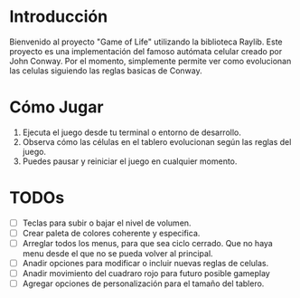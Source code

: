 # Introducción

Bienvenido al proyecto "Game of Life" utilizando la biblioteca Raylib. Este proyecto es una implementación del famoso autómata celular creado por John Conway. Por el momento, simplemente permite ver como evolucionan las celulas siguiendo las reglas basicas de Conway.

# Cómo Jugar

1. Ejecuta el juego desde tu terminal o entorno de desarrollo.
2. Observa cómo las células en el tablero evolucionan según las reglas del juego.
3. Puedes pausar y reiniciar el juego en cualquier momento.

# TODOs

- [ ] Teclas para subir o bajar el nivel de volumen.
- [ ] Crear paleta de colores coherente y especifica.
- [ ] Arreglar todos los menus, para que sea ciclo cerrado. Que no haya menu desde el que no se pueda volver al principal.
- [ ] Anadir opciones para modificar o incluir nuevas reglas de celulas.
- [ ] Anadir movimiento del cuadraro rojo para futuro posible gameplay
- [ ] Agregar opciones de personalización para el tamaño del tablero.
